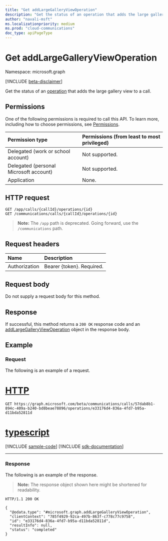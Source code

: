 ```yaml
---
title: "Get addLargeGalleryViewOperation"
description: "Get the status of an operation that adds the large gallery view to a call."
author: "navali-msft"
ms.localizationpriority: medium
ms.prod: "cloud-communications"
doc_type: apiPageType
---
```


# Get addLargeGalleryViewOperation

Namespace: microsoft.graph

[!INCLUDE [beta-disclaimer](../../includes/beta-disclaimer.md)]

Get the status of an [operation](../resources/addlargegalleryviewoperation.md) that adds the large gallery view to a call.

## Permissions

One of the following permissions is required to call this API. To learn more, including how to choose permissions, see [Permissions](/graph/permissions-reference).

| Permission type | Permissions (from least to most privileged)                  |
| :-------------- | :----------------------------------------------------------- |
| Delegated (work or school account)     | Not supported.                        |
| Delegated (personal Microsoft account) | Not supported.                        |
| Application                            | None.                                 |

## HTTP request
<!-- { "blockType": "ignored" } -->
```http
GET /app/calls/{callId}/operations/{id}
GET /communications/calls/{callId}/operations/{id}
```

> **Note:** The `/app` path is deprecated. Going forward, use the `/communications` path.

## Request headers

| Name          | Description               |
|:--------------|:--------------------------|
| Authorization | Bearer {token}. Required. |

## Request body

Do not supply a request body for this method.

## Response

If successful, this method returns a `200 OK` response code and an [addLargeGalleryViewOperation](../resources/addlargegalleryviewoperation.md) object in the response body.

## Example

### Request

The following is an example of a request.


# [HTTP](#tab/http)
<!-- {
  "blockType": "request",
  "name": "get-addLargeGalleryViewOperation-1"
}-->

```msgraph-interactive
GET https://graph.microsoft.com/beta/communications/calls/57dab8b1-894c-409a-b240-bd8beae78896/operations/e33176d4-836a-4fd7-b95a-d11bda52811d
```

# [typescript](#tab/typescript)
[!INCLUDE [sample-code](../includes/snippets/typescript/get-addlargegalleryviewoperation-1-typescript-snippets.md)]
[!INCLUDE [sdk-documentation](../includes/snippets/snippets-sdk-documentation-link.md)]

---


### Response

The following is an example of the response.

> **Note:** The response object shown here might be shortened for readability.

<!-- {
  "blockType": "response",
  "name": "get-addLargeGalleryViewOperation-1",
  "truncated": true,
  "@odata.type": "microsoft.graph.addLargeGalleryViewOperation"
} -->
```http
HTTP/1.1 200 OK

{
  "@odata.type": "#microsoft.graph.addLargeGalleryViewOperation",
  "clientContext": "785f4929-92ca-497b-863f-c778c77c9758",
  "id": "e33176d4-836a-4fd7-b95a-d11bda52811d",
  "resultInfo": null,
  "status": "completed"
}
```

<!-- uuid: 8fcb5dbc-d5aa-4681-8e31-b001d5168d79
2015-10-25 14:57:30 UTC -->
<!--
{
  "type": "#page.annotation",
  "description": "Get the status of addLargeGalleryView operation.",
  "keywords": "",
  "section": "documentation",
  "tocPath": "",
  "suppressions": [
  ]
}
-->


